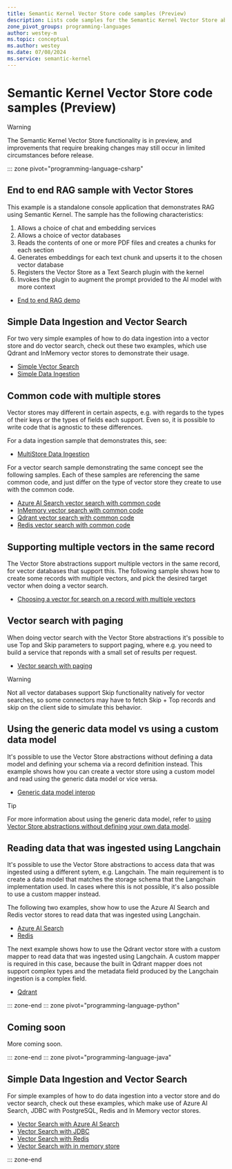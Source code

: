 ```yaml
---
title: Semantic Kernel Vector Store code samples (Preview)
description: Lists code samples for the Semantic Kernel Vector Store abstractions and implementations
zone_pivot_groups: programming-languages
author: westey-m
ms.topic: conceptual
ms.author: westey
ms.date: 07/08/2024
ms.service: semantic-kernel
---
```

# Semantic Kernel Vector Store code samples (Preview)

> [!WARNING]
> The Semantic Kernel Vector Store functionality is in preview, and improvements that require breaking changes may still occur in limited circumstances before release.

::: zone pivot="programming-language-csharp"

## End to end RAG sample with Vector Stores

This example is a standalone console application that demonstrates RAG using Semantic Kernel. The sample has the following characteristics:

1. Allows a choice of chat and embedding services
1. Allows a choice of vector databases
1. Reads the contents of one or more PDF files and creates a chunks for each section
1. Generates embeddings for each text chunk and upserts it to the chosen vector database
1. Registers the Vector Store as a Text Search plugin with the kernel
1. Invokes the plugin to augment the prompt provided to the AI model with more context

- [End to end RAG demo](https://github.com/microsoft/semantic-kernel/blob/main/dotnet/samples/Demos/VectorStoreRAG/README.md)

## Simple Data Ingestion and Vector Search

For two very simple examples of how to do data ingestion into a vector store and do vector search, check out these
two examples, which use Qdrant and InMemory vector stores to demonstrate their usage.

- [Simple Vector Search](https://github.com/microsoft/semantic-kernel/blob/main/dotnet/samples/Concepts/Memory/VectorStore_VectorSearch_Simple.cs)
- [Simple Data Ingestion](https://github.com/microsoft/semantic-kernel/blob/main/dotnet/samples/Concepts/Memory/VectorStore_DataIngestion_Simple.cs)

## Common code with multiple stores

Vector stores may different in certain aspects, e.g. with regards to the types of their keys or the types of fields each support.
Even so, it is possible to write code that is agnostic to these differences.

For a data ingestion sample that demonstrates this, see:
- [MultiStore Data Ingestion](https://github.com/microsoft/semantic-kernel/blob/main/dotnet/samples/Concepts/Memory/VectorStore_DataIngestion_MultiStore.cs)

For a vector search sample demonstrating the same concept see the following samples.
Each of these samples are referencing the same common code, and just differ on the type of
vector store they create to use with the common code.

- [Azure AI Search vector search with common code](https://github.com/microsoft/semantic-kernel/blob/main/dotnet/samples/Concepts/Memory/VectorStore_VectorSearch_MultiStore_AzureAISearch.cs)
- [InMemory vector search with common code](https://github.com/microsoft/semantic-kernel/blob/main/dotnet/samples/Concepts/Memory/VectorStore_VectorSearch_MultiStore_InMemory.cs)
- [Qdrant vector search with common code](https://github.com/microsoft/semantic-kernel/blob/main/dotnet/samples/Concepts/Memory/VectorStore_VectorSearch_MultiStore_Qdrant.cs)
- [Redis vector search with common code](https://github.com/microsoft/semantic-kernel/blob/main/dotnet/samples/Concepts/Memory/VectorStore_VectorSearch_MultiStore_Redis.cs)

## Supporting multiple vectors in the same record

The Vector Store abstractions support multiple vectors in the same record, for vector databases that support this.
The following sample shows how to create some records with multiple vectors, and pick the desired target vector
when doing a vector search.

- [Choosing a vector for search on a record with multiple vectors](https://github.com/microsoft/semantic-kernel/blob/main/dotnet/samples/Concepts/Memory/VectorStore_VectorSearch_MultiVector.cs)

## Vector search with paging

When doing vector search with the Vector Store abstractions it's possible to use Top and Skip parameters to support paging, where e.g.
you need to build a service that reponds with a small set of results per request.

- [Vector search with paging](https://github.com/microsoft/semantic-kernel/blob/main/dotnet/samples/Concepts/Memory/VectorStore_VectorSearch_Paging.cs)

> [!WARNING]
> Not all vector databases support Skip functionality natively for vector searches, so some connectors may have to fetch Skip + Top records and skip
> on the client side to simulate this behavior.

## Using the generic data model vs using a custom data model

It's possible to use the Vector Store abstractions without defining a data model and defining your schema via a record definition instead.
This example shows how you can create a vector store using a custom model and read using the generic data model or vice versa.

- [Generic data model interop](https://github.com/microsoft/semantic-kernel/blob/main/dotnet/samples/Concepts/Memory/VectorStore_GenericDataModel_Interop.cs)

> [!TIP]
> For more information about using the generic data model, refer to [using Vector Store abstractions without defining your own data model](./generic-data-model.md).

## Reading data that was ingested using Langchain

It's possible to use the Vector Store abstractions to access data that was ingested using a different sytem, e.g. Langchain.
The main requirement is to create a data model that matches the storage schema that the Langchain implementation used.
In cases where this is not possible, it's also possible to use a custom mapper instead.

The following two examples, show how to use the Azure AI Search and Redis vector stores to read data that was ingested using Langchain.

- [Azure AI Search](https://github.com/microsoft/semantic-kernel/blob/main/dotnet/samples/Concepts/Memory/VectorStore_Langchain_Interop_AzureAISearch.cs)
- [Redis](https://github.com/microsoft/semantic-kernel/blob/main/dotnet/samples/Concepts/Memory/VectorStore_Langchain_Interop_Redis.cs)

The next example shows how to use the Qdrant vector store with a custom mapper to read data that was ingested using Langchain.
A custom mapper is required in this case, because the built in Qdrant mapper does not support complex types and the metadata field
produced by the Langchain ingestion is a complex field.

- [Qdrant](https://github.com/microsoft/semantic-kernel/blob/main/dotnet/samples/Concepts/Memory/VectorStore_Langchain_Interop_Qdrant.cs)

::: zone-end
::: zone pivot="programming-language-python"

## Coming soon

More coming soon.

::: zone-end
::: zone pivot="programming-language-java"

## Simple Data Ingestion and Vector Search

For simple examples of how to do data ingestion into a vector store and do vector search, check out these examples, which make use of Azure AI Search, JDBC with PostgreSQL, Redis and In Memory vector stores.

- [Vector Search with Azure AI Search](https://github.com/microsoft/semantic-kernel-java/blob/main/samples/semantickernel-concepts/semantickernel-syntax-examples/src/main/java/com/microsoft/semantickernel/samples/syntaxexamples/memory/VectorStoreWithAzureAISearch.java)
- [Vector Search with JDBC](https://github.com/microsoft/semantic-kernel-java/blob/main/samples/semantickernel-concepts/semantickernel-syntax-examples/src/main/java/com/microsoft/semantickernel/samples/syntaxexamples/memory/VectorStoreWithJDBC.java)
- [Vector Search with Redis](https://github.com/microsoft/semantic-kernel-java/blob/main/samples/semantickernel-concepts/semantickernel-syntax-examples/src/main/java/com/microsoft/semantickernel/samples/syntaxexamples/memory/VectorStoreWithRedis.java)
- [Vector Search with in memory store](https://github.com/microsoft/semantic-kernel-java/blob/main/samples/semantickernel-concepts/semantickernel-syntax-examples/src/main/java/com/microsoft/semantickernel/samples/syntaxexamples/memory/InMemoryVolatileVectorStore.java)


::: zone-end
